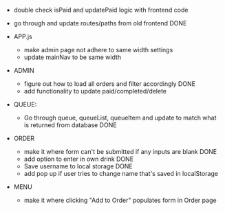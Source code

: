 <!-- BACKEND -->
- double check isPaid and updatePaid logic with frontend code

<!-- FRONTEND -->
- go through and update routes/paths from old frontend DONE
- APP.js
    - make admin page not adhere to same width settings
    - update mainNav to be same width

- ADMIN
    - figure out how to load all orders and filter accordingly DONE
    - add functionality to update paid/completed/delete

- QUEUE:
    - Go through queue, queueList, queueItem and update to match what is returned from database DONE

- ORDER
    - make it where form can't be submitted if any inputs are blank DONE
    - add option to enter in own drink DONE
    - Save username to local storage DONE
    - add pop up if user tries to change name that's saved in localStorage

- MENU
    - make it where clicking "Add to Order" populates form in Order page 